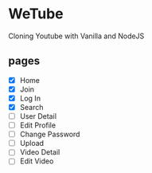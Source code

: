 # WeTube

Cloning Youtube with Vanilla and NodeJS

## pages

- [x] Home
- [x] Join
- [x] Log In
- [x] Search
- [ ] User Detail
- [ ] Edit Profile
- [ ] Change Password
- [ ] Upload
- [ ] Video Detail
- [ ] Edit Video